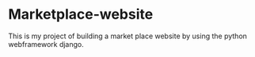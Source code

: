 # Marketplace-website
This is my project of building a market place website by using the python webframework django.
